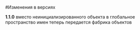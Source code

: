 #Изменения в версиях

**1.1.0** вместо неинициализированного объекта в глобальное пространство имен теперь передается фабрика объектов